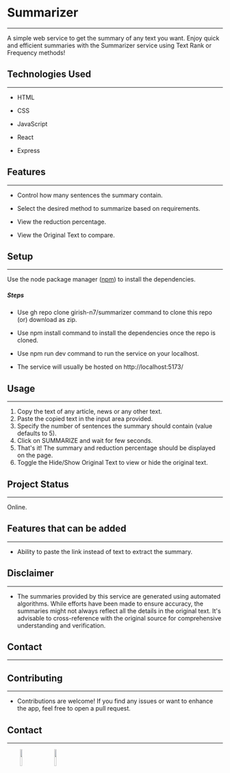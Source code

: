 <h1>Summarizer</h1>
<hr><p>A simple web service to get the summary of any text you want. Enjoy quick and efficient summaries with the Summarizer service using Text Rank or Frequency methods!</p><h2>Technologies Used</h2>
<hr>
<ul>
<li>HTML</li>
</ul>
<ul>
<li>CSS</li>
</ul>
<ul>
<li>JavaScript</li>
</ul>
<ul>
<li>React</li>
</ul>
<ul>
<li>Express</li>
</ul>
<h2>Features</h2>
<hr><ul>
<li>Control how many sentences the summary contain.</li>
</ul><ul>
<li>Select the desired method to summarize based on requirements.</li>
</ul><ul>
<li>View the reduction percentage.</li>
</ul><ul>
<li>View the Original Text to compare.</li>
</ul><h2>Setup</h2>
<hr><p>Use the node package manager (<a href="https://www.npmjs.com/">npm</a>) to install the dependencies.</p><h5>Steps</h5><ul>
<li>Use gh repo clone girish-n7/summarizer command to clone this repo (or) download as zip.</li>
</ul><ul>
<li>Use npm install command to install the dependencies once the repo is cloned.</li>
</ul><ul>
<li>Use npm run dev command to run the service on your localhost.</li>
</ul><ul>
<li>The service will usually be hosted on http://localhost:5173/</li>
</ul><h2>Usage</h2>
<hr><ol>
<li>Copy the text of any article, news or any other text.</li>
<li>Paste the copied text in the input area provided.</li>
<li>Specify the number of sentences the summary should contain (value defaults to 5).</li>
<li>Click on SUMMARIZE and wait for few seconds.</li>
<li>That's it! The summary and reduction percentage should be displayed on the page.</li>
<li>Toggle the Hide/Show Original Text to view or hide the original text.</li>
</ol><h2>Project Status</h2>
<hr>
<p>Online.</p>
<h2>Features that can be added</h2>
<hr><ul>
<li>Ability to paste the link instead of text to extract the summary.</li>
</ul>
<h2>Disclaimer</h2>
<hr><ul>
<li>The summaries provided by this service are generated using automated algorithms. While efforts have been made to ensure accuracy, the summaries might not always reflect all the details in the original text. It's advisable to cross-reference with the original source for comprehensive understanding and verification.</li>
</ul><h2>Contact</h2>
<hr>
<h2>Contributing</h2>
<hr><ul>
<li>Contributions are welcome! If you find any issues or want to enhance the app, feel free to open a pull request.</li>
</ul><h2>Contact</h2>
<hr>
<p><span style="margin-right: 30px;"></span><a href="https://www.linkedin.com/in/girish-n-7075ba1a4"><img target="_blank" src="https://cdn.jsdelivr.net/gh/devicons/devicon/icons/linkedin/linkedin-original.svg" style="width: 10%;"></a><span style="margin-right: 30px;"></span><a href="https://github.com/girish-n7"><img target="_blank" src="https://cdn.jsdelivr.net/gh/devicons/devicon/icons/github/github-original.svg" style="width: 10%;"></a></p>
